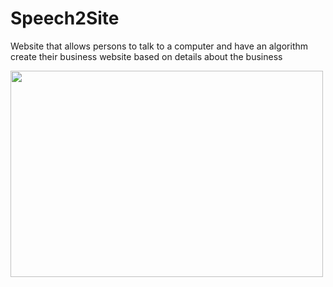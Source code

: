 # Speech2Site
Website that allows persons to talk to a computer and have an algorithm create their business website based on details about the business

<img src="https://user-images.githubusercontent.com/35618554/120270054-8cd6a380-c26e-11eb-8bc4-56f219a10551.png" width="500" height="330">
